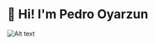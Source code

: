 <h1 align="left">👋 Hi! I'm Pedro Oyarzun</h1>

![Alt text](https://spotify-recently-played-readme.vercel.app/api?user=pedrooyarzun-uy&width=850)
